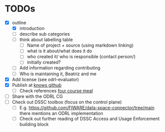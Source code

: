 # TODOs

- [x] outline
  - [x] introduction
  - [ ] describe sub categories
  - [ ] think about labelling table
    - [ ] Name of project + source (using markdown linking)
    - [ ] what is it about/what does it do
    - [ ] who created it/ who is responsible (contact person/)
    - [ ] initially created?
  - [ ] Add information regarding contributing
  - [ ] Who is maintaining it, Beatriz and me
- [x] Add license (see odrl-evaluator)
- [x] Publish at [knows github](https://github.com/KNowledgeOnWebScale/)
  - [ ] Check references [four course meal](https://ceur-ws.org/Vol-3977/OPAL2025-2.pdf)
- [ ] Share with the ODRL CG
- [ ] Check out DSSC toolbox (focus on the control plane)
  - [ ] E.g. https://github.com/FIWARE/data-space-connector/tree/main there mentions an ODRL implementation
  - [ ] Check out further reading of DSSC Access and Usage Enforcement building block